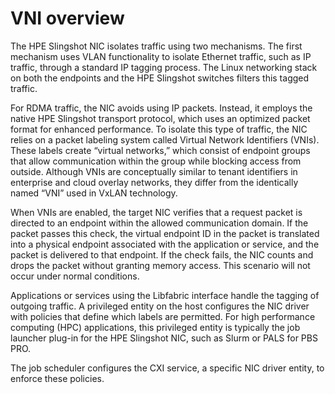 # VNI overview

The HPE Slingshot NIC isolates traffic using two mechanisms.
The first mechanism uses VLAN functionality to isolate Ethernet traffic, such as IP traffic, through a standard IP tagging process.
The Linux networking stack on both the endpoints and the HPE Slingshot switches filters this tagged traffic.

For RDMA traffic, the NIC avoids using IP packets. Instead, it employs the native HPE Slingshot transport protocol, which uses an optimized packet format for enhanced performance. To isolate this type of traffic, the NIC relies on a packet labeling system called Virtual Network Identifiers (VNIs).
These labels create “virtual networks,” which consist of endpoint groups that allow communication within the group while blocking access from outside. Although VNIs are conceptually similar to tenant identifiers in enterprise and cloud overlay networks, they differ from the identically named “VNI” used in VxLAN technology.

When VNIs are enabled, the target NIC verifies that a request packet is directed to an endpoint within the allowed communication domain.
If the packet passes this check, the virtual endpoint ID in the packet is translated into a physical endpoint associated with the application or service, and the packet is delivered to that endpoint.
If the check fails, the NIC counts and drops the packet without granting memory access. This scenario will not occur under normal conditions.

Applications or services using the Libfabric interface handle the tagging of outgoing traffic.
A privileged entity on the host configures the NIC driver with policies that define which labels are permitted.
For high performance computing (HPC) applications, this privileged entity is typically the job launcher plug-in for the HPE Slingshot NIC, such as Slurm or PALS for PBS PRO.

The job scheduler configures the CXI service, a specific NIC driver entity, to enforce these policies.
